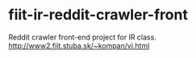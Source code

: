 # fiit-ir-reddit-crawler-front

Reddit crawler front-end project for IR class. http://www2.fiit.stuba.sk/~kompan/vi.html